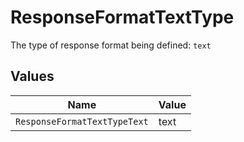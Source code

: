 # ResponseFormatTextType

The type of response format being defined: `text`


## Values

| Name                         | Value                        |
| ---------------------------- | ---------------------------- |
| `ResponseFormatTextTypeText` | text                         |